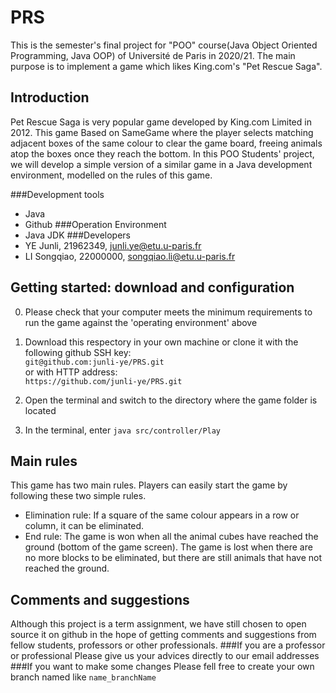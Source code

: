 # PRS
This is the semester's final project for "POO" course(Java Object Oriented Programming, Java OOP) of Université de Paris in 2020/21. 
The main purpose is to implement a game which likes King.com's "Pet Rescue Saga". 

## Introduction
Pet Rescue Saga is very popular game developed by King.com Limited in 2012. 
This game Based on SameGame where the player selects matching adjacent boxes of the same colour to clear the game board, freeing animals atop the boxes once they reach the bottom. 
In this POO Students' project, we will develop a simple version of a similar game in a Java development environment, modelled on the rules of this game.

   ###Development tools
   - Java 
   - Github
   ###Operation Environment
   - Java JDK 
   ###Developers
   - YE Junli, 21962349, junli.ye@etu.u-paris.fr
   - LI Songqiao, 22000000, songqiao.li@etu.u-paris.fr

## Getting started: download and configuration
0) Please check that your computer meets the minimum requirements to run the game against the 'operating environment' above
1) Download this respectory in your own machine or clone it with the following github SSH key: </br>
`git@github.com:junli-ye/PRS.git` <br>
or with HTTP address: <br>
`https://github.com/junli-ye/PRS.git`

2) Open the terminal and switch to the directory where the game folder is located

3) In the terminal, enter `java src/controller/Play`

## Main rules
This game has two main rules. Players can easily start the game by following these two simple rules.
- Elimination rule: If a square of the same colour appears in a row or column, it can be eliminated.
- End rule: The game is won when all the animal cubes have reached the ground (bottom of the game screen). The game is lost when there are no more blocks to be eliminated, but there are still animals that have not reached the ground.

## Comments and suggestions
Although this project is a term assignment, we have still chosen to open source it on github in the hope of getting 
comments and suggestions from fellow students, professors or other professionals.
###If you are a professor or professional
Please give us your advices directly to our email addresses
###If you want to make some changes
Please fell free to create your own branch named like `name_branchName` 


